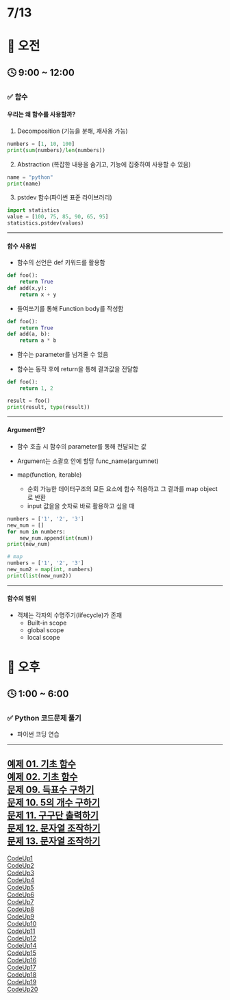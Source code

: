 # 7/13

# 🌇 오전

## 🕓 9:00 ~ 12:00

### ✅ 함수

#### 우리는 왜 함수를 사용할까?   

1. Decomposition (기능을 분해, 재사용 가능)   

```python
numbers = [1, 10, 100]
print(sum(numbers)/len(numbers))
```
2. Abstraction (복잡한 내용을 숨기고, 기능에 집중하여 사용할 수 있음)   

```python
name = "python"
print(name)
```
3. pstdev 함수(파이썬 표준 라이브러리)

```python
import statistics
value = [100, 75, 85, 90, 65, 95]
statistics.pstdev(values)
```

-----

#### 함수 사용법

- 함수의 선언은 def 키워드를 활용함
```python
def foo():
    return True
def add(x,y):
    return x + y
```
- 들여쓰기를 통해 Function body를 작성함
```python
def foo():
    return True
def add(a, b):
    return a * b
```
- 함수는 parameter를 넘겨줄 수 있음

- 함수는 동작 후에 return을 통해 결과값을 전달함
```python
def foo():
    return 1, 2

result = foo()
print(result, type(result))
```
-----

#### Argument란?

- 함수 호출 시 함수의 parameter를 통해 전달되는 값

- Argument는 소괄호 안에 할당 func_name(argumnet)

- map(function, iterable)
    - 순회 가능한 데이터구조의 모든 요소에 함수 적용하고 그 결과를 map object로 반환
    - input 값을을 숫자로 바로 활용하고 싶을 때
```python
numbers = ['1', '2', '3']
new_num = []
for num in numbers:
    new_num.append(int(num))
print(new_num)

# map
numbers = ['1', '2', '3']
new_num2 = map(int, numbers)
print(list(new_num2))
```
-----

#### 함수의 범위
- 객체는 각자의 수명주기(lifecycle)가 존재
    - Built-in scope
    - global scope
    - local scope

# 🌆 오후

## 🕓 1:00 ~ 6:00

### ✅ Python 코드문제 풀기

- 파이썬 코딩 연습
-----
[예제 01. 기초 함수](practice_Code.py)   
[예제 02. 기초 함수](practice_Code2.py)   
[문제 09. 득표수 구하기](Code9.py)   
[문제 10. 5의 개수 구하기](Code10.py)   
[문제 11. 구구단 출력하기](Code11.py)   
[문제 12. 문자열 조작하기](Code12.py)   
[문제 13. 문자열 조작하기](Code13.py)   
-----
[CodeUp1](../2%EC%A3%BC%EC%B0%A8%202022.07/CodeUp/CodeUp10.py)   
[CodeUp2](../2%EC%A3%BC%EC%B0%A8%202022.07/CodeUp/CodeUp11.py)   
[CodeUp3](../2%EC%A3%BC%EC%B0%A8%202022.07/CodeUp/CodeUp12.py)   
[CodeUp4](../2%EC%A3%BC%EC%B0%A8%202022.07/CodeUp/CodeUp13.py)   
[CodeUp5](../2%EC%A3%BC%EC%B0%A8%202022.07/CodeUp/CodeUp14.py)   
[CodeUp6](../2%EC%A3%BC%EC%B0%A8%202022.07/CodeUp/CodeUp15.py)   
[CodeUp7](../2%EC%A3%BC%EC%B0%A8%202022.07/CodeUp/CodeUp16.py)   
[CodeUp8](../2%EC%A3%BC%EC%B0%A8%202022.07/CodeUp/CodeUp17.py)   
[CodeUp9](../2%EC%A3%BC%EC%B0%A8%202022.07/CodeUp/CodeUp18.py)   
[CodeUp10](../2%EC%A3%BC%EC%B0%A8%202022.07/CodeUp/CodeUp19.py)   
[CodeUp11](../2%EC%A3%BC%EC%B0%A8%202022.07/CodeUp/CodeUp20.py)   
[CodeUp12](../2%EC%A3%BC%EC%B0%A8%202022.07/CodeUp/CodeUp21.py)   
[CodeUp14](../2%EC%A3%BC%EC%B0%A8%202022.07/CodeUp/CodeUp22.py)   
[CodeUp15](../2%EC%A3%BC%EC%B0%A8%202022.07/CodeUp/CodeUp23.py)   
[CodeUp16](../2%EC%A3%BC%EC%B0%A8%202022.07/CodeUp/CodeUp24.py)   
[CodeUp17](../2%EC%A3%BC%EC%B0%A8%202022.07/CodeUp/CodeUp25.py)   
[CodeUp18](../2%EC%A3%BC%EC%B0%A8%202022.07/CodeUp/CodeUp26.py)   
[CodeUp19](../2%EC%A3%BC%EC%B0%A8%202022.07/CodeUp/CodeUp27.py)   
[CodeUp20](../2%EC%A3%BC%EC%B0%A8%202022.07/CodeUp/CodeUp28.py)   
